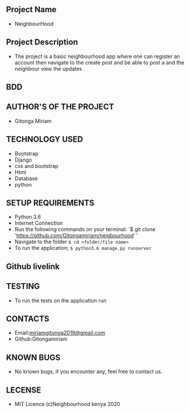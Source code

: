 ## Project Name
- NeighbourHood
## Project Description
-  The project is a basic neighbourhood app where one can register an account then            navigate to the create post and be able to post a and the neighbour view the            updates .
## BDD
## AUTHOR'S OF THE PROJECT
- Gitonga Miriam
## TECHNOLOGY USED
- Bootstrap
- Django
- css and bootstrap
- Html
- Database
- python
## SETUP REQUIREMENTS
- Python 3.6
- Internet Connection
- Run the following commands on your terminal:
`$ git clone 'https://github.com/Gitongamiriam/neigbourhood' '
- Navigate to the folder
 `$ cd <folder/file name>`
- To run the application;
 `$ python3.6 manage.py runserver`
##  Github livelink
## TESTING 
- To run the tests on the application run
## CONTACTS 
- Email:miriamgitonga2019@gmail.com
- Github:Gitongamiriam
## KNOWN BUGS
- No known bugs, if you encounter any, feel free to contact us.
## LECENSE
- MIT Licence (c)Neighbourhood kenya 2020


